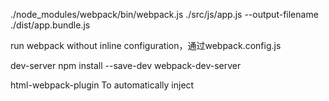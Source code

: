 

./node_modules/webpack/bin/webpack.js ./src/js/app.js --output-filename ./dist/app.bundle.js


run webpack without inline configuration，通过webpack.config.js


dev-server
npm install --save-dev webpack-dev-server


html-webpack-plugin
To automatically inject <script> tags with our bundled application we’ll use html-webpack-plugin.


babel
npm install --save-dev babel-core babel-loader babel-preset-env babel-preset-react
babelrc - 配置 presets
babel-preset-env is successor of babel-preset-es2015 and it has couple of big advantages,https://github.com/babel/babel-preset-env
We also added some sugar, so you can import those files without specifying file extension.:
resolve: {
  extensions: ['.js', '.jsx'],
}


css/styles
npm install --save-dev css-loader extract-text-webpack-plugin
extract it to the external file by using extract-text-webpack-plugin.
import '../css/style.css'; // Import CSS -> ADDED IN THIS STEP

// Files will get handled by css loader and then passed to the extract text plugin
// which will write it to the file we defined above
{
  test: /\.css$/,
  loader: ExtractTextPlugin.extract({
    use: 'css-loader',
  }),
}

new ExtractTextPlugin('style.bundle.css'), // CSS will be extracted to this bundle file -> ADDED IN THIS STEP


file
add file-loader. As it’s name suggests it handles files - images, SVGs, fonts, videos or anything else you need.
npm install --save-dev file-loader

import keenImage from '../assets/keen.png'; // Importing image -> ADDED IN THIS STEP
<img src={ keenImage } alt='Commander Keen' />


## 代码格式化
Prettier is an opinionated code formatter. 支持js,jsx, css/less/scs, json
安装 https://github.com/prettier/prettier-atom 和 linter-es


## webapck 集成
https://github.com/webpack-contrib/extract-text-webpack-plugin/issues/581
new ExtractTextPlugin('style.bundle.css'), // CSS will be extracted to this bundle file -> ADDED IN THIS STEP
同时在app.js中至少要import 一个css文件
